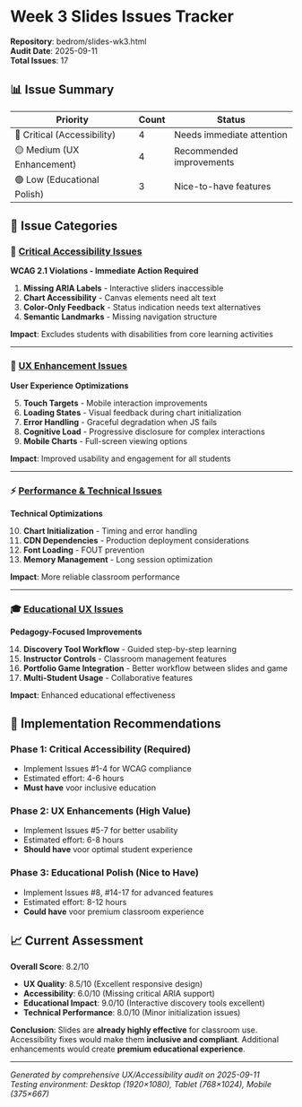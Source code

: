 # Week 3 Slides Issues Tracker

**Repository**: bedrom/slides-wk3.html  
**Audit Date**: 2025-09-11  
**Total Issues**: 17  

## 📊 Issue Summary

| Priority | Count | Status |
|----------|-------|--------|
| 🔴 Critical (Accessibility) | 4 | Needs immediate attention |
| 🟡 Medium (UX Enhancement) | 4 | Recommended improvements |
| 🟢 Low (Educational Polish) | 3 | Nice-to-have features |

## 📁 Issue Categories

### 🚨 [Critical Accessibility Issues](./accessibility-critical.md)
**WCAG 2.1 Violations - Immediate Action Required**

1. **Missing ARIA Labels** - Interactive sliders inaccessible
2. **Chart Accessibility** - Canvas elements need alt text  
3. **Color-Only Feedback** - Status indication needs text alternatives
4. **Semantic Landmarks** - Missing navigation structure

**Impact**: Excludes students with disabilities from core learning activities

---

### 🔧 [UX Enhancement Issues](./ux-enhancements.md)
**User Experience Optimizations**

5. **Touch Targets** - Mobile interaction improvements
6. **Loading States** - Visual feedback during chart initialization
7. **Error Handling** - Graceful degradation when JS fails
8. **Cognitive Load** - Progressive disclosure for complex interactions
9. **Mobile Charts** - Full-screen viewing options

**Impact**: Improved usability and engagement for all students

---

### ⚡ [Performance & Technical Issues](./performance-optimization.md)
**Technical Optimizations**

10. **Chart Initialization** - Timing and error handling
11. **CDN Dependencies** - Production deployment considerations
12. **Font Loading** - FOUT prevention
13. **Memory Management** - Long session optimization

**Impact**: More reliable classroom performance

---

### 🎓 [Educational UX Issues](./educational-ux.md)
**Pedagogy-Focused Improvements**

14. **Discovery Tool Workflow** - Guided step-by-step learning
15. **Instructor Controls** - Classroom management features
16. **Portfolio Game Integration** - Better workflow between slides and game
17. **Multi-Student Usage** - Collaborative features

**Impact**: Enhanced educational effectiveness

## 🎯 Implementation Recommendations

### **Phase 1**: Critical Accessibility (Required)
- Implement Issues #1-4 for WCAG compliance
- Estimated effort: 4-6 hours
- **Must have** voor inclusive education

### **Phase 2**: UX Enhancements (High Value)
- Implement Issues #5-7 for better usability
- Estimated effort: 6-8 hours  
- **Should have** voor optimal student experience

### **Phase 3**: Educational Polish (Nice to Have)
- Implement Issues #8, #14-17 for advanced features
- Estimated effort: 8-12 hours
- **Could have** voor premium classroom experience

## 📈 Current Assessment

**Overall Score**: 8.2/10
- **UX Quality**: 8.5/10 (Excellent responsive design)
- **Accessibility**: 6.0/10 (Missing critical ARIA support)
- **Educational Impact**: 9.0/10 (Interactive discovery tools excellent)
- **Technical Performance**: 8.0/10 (Minor initialization issues)

**Conclusion**: Slides are **already highly effective** for classroom use. Accessibility fixes would make them **inclusive and compliant**. Additional enhancements would create **premium educational experience**.

---

*Generated by comprehensive UX/Accessibility audit on 2025-09-11*  
*Testing environment: Desktop (1920×1080), Tablet (768×1024), Mobile (375×667)*